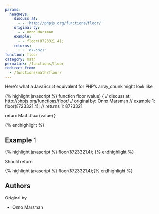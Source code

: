 ```yaml
---
params:
  headKeys:
    discuss at:
      - - 'http://phpjs.org/functions/floor/'
    original by:
      - - Onno Marsman
    example:
      - - floor(8723321.4);
    returns:
      - - '8723321'
function: floor
category: math
permalink: /functions/floor
redirect_from:
  - /functions/math/floor/
---
```


<!-- WARNING! This file is auto generated by `npm run web:inject`, do not edit by hand -->

Here's what a JavaScript equivalent for PHP’s array_chunk might look like

{% highlight javascript %}
function floor (value) {
  //  discuss at: http://phpjs.org/functions/floor/
  // original by: Onno Marsman
  //   example 1: floor(8723321.4);
  //   returns 1: 8723321

  return Math.floor(value)
}

{% endhighlight %}

## Example 1

{% highlight javascript %}
floor(8723321.4);
{% endhighlight %}

Should return

{% highlight javascript %}
floor(8723321.4);{% endhighlight %}


## Authors


Original by

- Onno Marsman

